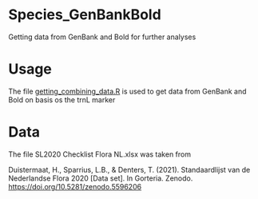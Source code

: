 # Species_GenBankBold
Getting data from GenBank and Bold for further analyses

# Usage
The file [getting_combining_data.R](https://github.com/RonaldVisser/Species_GenBankBold/blob/main/getting_combining_data.R) is used to get data from GenBank and Bold on basis os the trnL marker


# Data
The file SL2020 Checklist Flora NL.xlsx was taken from

Duistermaat, H., Sparrius, L.B., & Denters, T. (2021). Standaardlijst van de Nederlandse Flora 2020 [Data set]. In Gorteria. Zenodo. https://doi.org/10.5281/zenodo.5596206
